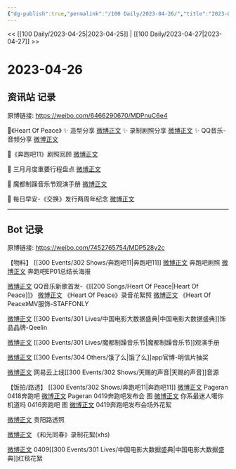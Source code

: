 ```yaml
---
{"dg-publish":true,"permalink":"/100 Daily/2023-04-26/","title":"2023-04-26","created":"2023-04-27T19:31:48.000+08:00","updated":"2023-04-28T19:47:57.000+08:00"}
---
```



<< [[100 Daily/2023-04-25\|2023-04-25]] | [[100 Daily/2023-04-27\|2023-04-27]] >>

# 2023-04-26

## 资讯站 记录

原博链接: https://weibo.com/6466290670/MDPnuC6e4

🌟《Heart Of Peace》
✨ 造型分享 [微博正文](https://weibo.com/6466290670/4894856591704517)
✨ 录制剧照分享 [微博正文](https://weibo.com/6466290670/4894856666945522)
✨ QQ音乐-音频分享 [微博正文](https://weibo.com/6466290670/4894748060681852)

🌟《奔跑吧11》剧照回顾 [微博正文](https://weibo.com/6466290670/4894746168526483)

🌟 三月月度重要行程盘点 [微博正文](https://weibo.com/6466290670/4894918864800292)

🌟 魔都制躁音乐节观演手册 [微博正文](https://weibo.com/6466290670/4894807841310647)

🌟 每日早安-《交换》发行两周年纪念 [微博正文](https://weibo.com/6466290670/4894677364376206)

---
## Bot 记录

原博链接: https://weibo.com/7452765754/MDP528y2c

【物料】
[[300 Events/302 Shows/奔跑吧11\|奔跑吧11]]
[微博正文](https://weibo.com/5242381821/4894744955589787) 奔跑吧剧照
[微博正文](https://weibo.com/5242381821/4894835553076113) 奔跑吧EP01总结长海报

[微博正文](https://weibo.com/2169129705/4894746214662950) QQ音乐新歌首发-《[[200 Songs/Heart Of Peace\|Heart Of Peace]]》
[微博正文](https://weibo.com/7352401092/4894437744052242) 《Heart Of Peace》录音花絮照
[微博正文](https://weibo.com/7718639015/4894800191688978) 《Heart Of Peace》MV服饰-STAFFONLY

[微博正文](https://weibo.com/2911940961/4894715512096430) [[300 Events/301 Lives/中国电影大数据盛典\|中国电影大数据盛典]]饰品品牌-Qeelin

[微博正文](https://weibo.com/7740679900/4894801037888778) [[300 Events/301 Lives/魔都制躁音乐节\|魔都制躁音乐节]]观演手册

[微博正文](https://weibo.com/5117812753/4893258738304535) [[300 Events/304 Others/饿了么\|饿了么]]app官博-明信片抽奖

[微博正文](https://weibo.com/5115715524/4894728691384621) 网易云上线[[300 Events/302 Shows/天赐的声音\|天赐的声音]]音源

【饭拍/路透】
[[300 Events/302 Shows/奔跑吧11\|奔跑吧11]]
[微博正文](https://weibo.com/7633014126/4894835519522859) Pageran 0418奔跑吧
[微博正文](https://weibo.com/7633014126/4894906554254340) Pageran 0419奔跑吧发布会 图
[微博正文](https://weibo.com/7724525486/4894884857385942) 你系最迷人噶你机道吗 0416奔跑吧 图
[微博正文](https://weibo.com/5122158435/4894891635906458) 0419奔跑吧发布会场外花絮

[微博正文](https://weibo.com/7386064384/4894792045825307) 贵阳路透照

[微博正文](https://weibo.com/7564864322/4894631168573586) 《和光同春》录制花絮(xhs)

[微博正文](https://weibo.com/5122158435/4894878284385862) 0409[[300 Events/301 Lives/中国电影大数据盛典\|中国电影大数据盛典]]红毯花絮